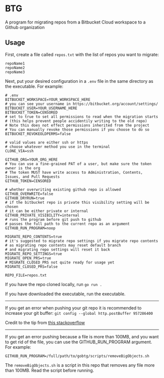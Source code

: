 # BTG
A program for migrating repos from a Bitbucket Cloud workspace to a Github organization


## Usage
First, create a file called `repos.txt` with the list of repos you want to migrate:
```
repoName1
repoName2
repoName3
```

Next, put your desired configuration in a `.env` file in the same directory as the executable.
For example:
```
# .env
BITBUCKET_WORKSPACE=YOUR_WORKSPACE_HERE
# you can see your username in https://bitbucket.org/account/settings/
BITBUCKET_USER=YOUR_USERNAME_HERE
BITBUCKET_TOKEN=CENSORED
# set to true to set all permissions to read when the migration starts
# (this helps prevent people accidentily writing to the old repo)
# Note this does not effect permissions inherited from the project
# You can manually revoke those permissions if you choose to do so
BITBUCKET_REVOKEOLDPERMS=false

# valid values are either ssh or https
# choose whatever method you use in the terminal
CLONE_VIA=ssh

GITHUB_ORG=YOUR_ORG_HERE
# You can use a fine-grained PAT of a user, but make sure the token owner is the org
# The token MUST have write access to Administration, Contents, Issues, and Pull Requests
GITHUB_TOKEN=CENSORED

# whether overwriting existing github repo is allowed
GITHUB_OVERWRITE=false
GITHUB_DRYRUN=true
# if the bitbucket repo is private this visibility setting will be chosen
# it can be either private or internal
GITHUB_PRIVATE_VISIBILITY=internal
# runs the program before git push to github
# passes the full path to the current repo as an argument
GITHUB_RUN_PROGRAM=noop

MIGRATE_REPO_CONTENTS=true
# it's suggested to migrate repo settings if you migrate repo contents
# as migrating repo contents may reset default branch
# and migrating repo settings will reset it back
MIGRATE_REPO_SETTINGS=true
MIGRATE_OPEN_PRS=true
# MIGRATE_CLOSED_PRS not quite ready for usage yet
MIGRATE_CLOSED_PRS=false

REPO_FILE=repos.txt
```
If you have the repo cloned locally, run `go run .`

If you have downloaded the executable, run the executable.

---

If you get an error when pushing your git repo it is recommended to increase your git buffer:
`git config --global http.postBuffer 957286400`

Credit to the tip from [this stackoverflow](https://stackoverflow.com/a/69891948)

---

If you get an error pushing because a file is more than 100MB, and you want to get rid of the file, you can use the GITHUB_RUN_PROGRAM argument. For example:
```
GITHUB_RUN_PROGRAM=/full/path/to/gobtg/scripts/removeBigObjects.sh
```

The `removeBigObjects.sh` is a script in this repo that removes any file more than 100MB. Read the script before running.